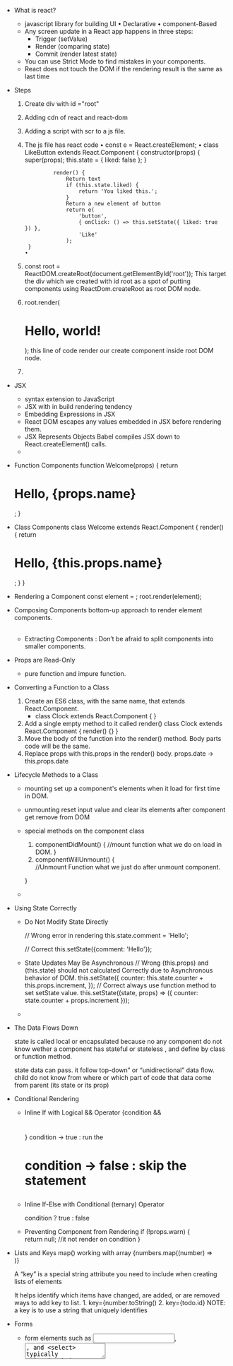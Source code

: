 * What is react?
   *  javascript library for building UI
        • Declarative 
        • component-Based
   * Any screen update in a React app happens in three steps:
      * Trigger (setValue)
      * Render (comparing state)
      * Commit (render latest state)
   * You can use Strict Mode to find mistakes in your components.
   * React does not touch the DOM if the rendering result is the same as last time
    
* Steps 
    1. Create div with id ="root"
    2. Adding cdn of react and react-dom
    3. Adding a script with scr to a js file.
    4. The js file has react code
           • const e = React.createElement;
           • class LikeButton extends React.Component {
                    constructor(props) {
                        super(props);
                        this.state = { liked: false };
                    }
                    
                    render() {
                        Return text 
                        if (this.state.liked) {
                            return 'You liked this.';
                        }
                        Return a new element of button
                        return e(
                            'button',
                            { onClick: () => this.setState({ liked: true }) },
                            'Like'
                        );
            }
           • 
    5. const root = ReactDOM.createRoot(document.getElementById('root'));
        This target the div which we created with id root
        as a spot of putting components using ReactDom.createRoot as root DOM node. 
    6. root.render(<h1>Hello, world!</h1>);
        this line of code render our create component inside root DOM node.
    7.
  
* JSX
   * syntax extension to JavaScript
   * JSX with in build rendering tendency
   * Embedding Expressions in JSX 
   *  React DOM escapes any values embedded in JSX before rendering them.
   * JSX Represents Objects
      Babel compiles JSX down to React.createElement() calls.
   * 
* Function Components
   function Welcome(props) {
      return <h1>Hello, {props.name}</h1>;
   }
* Class Components
   class Welcome extends React.Component {
      render() {
         return <h1>Hello, {this.props.name}</h1>;
      }
   }

* Rendering a Component 
   const element = <Welcome name="Sara" />;
   root.render(element);

* Composing Components
   bottom-up approach to render element components.
   <Welcome name="Sara" />      
   <Welcome name="Cahal" />      
   <Welcome name="Edite" />

   * Extracting Components : Don’t be afraid to split components into smaller components.

* Props are Read-Only 
   * pure function and impure function.

* Converting a Function to a Class 
   1. Create an ES6 class, with the same name, that extends React.Component.
      * class Clock extends React.Component { }
   2. Add a single empty method to it called render()
      class Clock extends React.Component { 
         render() {}
      }
   3. Move the body of the function into the render() method.
      Body parts code will be the same.
   4. Replace props with this.props in the render() body.
      props.date -> this.props.date

*  Lifecycle Methods to a Class 
   
   * mounting 
      set up a component's elements when it load for first time in DOM.
   * unmounting
      reset input value and clear its elements after component get remove from DOM

   * special methods on the component class
      1. componentDidMount() { 
         //mount function
         what we do on load in DOM.
      }
      2. componentWillUnmount() {  
         //Unmount Function
         what we just do after unmount component.

      }
   *

*  Using State Correctly 
   * Do Not Modify State Directly 

      // Wrong error in rendering
      this.state.comment = 'Hello'; 

      // Correct
      this.setState({comment: 'Hello'});

   * State Updates May Be Asynchronous
      // Wrong (this.props) and (this.state) should not calculated Correctly due to Asynchronous behavior of DOM.
         this.setState({
            counter: this.state.counter + this.props.increment,
         });
      // Correct always use function method to set setState value.
         this.setState((state, props) => ({
            counter: state.counter + props.increment
         }));
   * 

* The Data Flows Down

   state is called local or encapsulated because no any component do not know wether a component has stateful or stateless , and define by class or function method.

   state data can pass. it follow top-down” or “unidirectional” data flow.
      <FormattedDate date={this.state.date} />
      child do not know from where or which part of code that data come from parent (its state or its prop)
   
* Conditional Rendering   
   * Inline If with Logical && Operator 
      {condition && <h1></h1>}
      condition -> true : run the <h1>
      condition -> false : skip the statement

   * Inline If-Else with Conditional (ternary) Operator

      condition ? true : false

   * Preventing Component from Rendering
      if (!props.warn) {    
         return null; //it not render on condition 
      }

* Lists and Keys
   map()
      working with array
      {numbers.map((number) => 
         <ListItem key={number.toString()} value ={number} />      
      )}

   A “key” is a special string attribute you need to include when creating lists of elements

   It helps identify which items have changed, are added, or are removed
      ways to add key to list.
         1. key={number.toString()
         2. key={todo.id}
      NOTE: a key is to use a string that uniquely identifies
   

*  Forms 
   * form elements such as <input>, <textarea>, and <select> typically maintain their own state and update it based on user input. Unable to render using react.

   * To manage state of them using react, do
      <input type="text" value={this.state.value} onChange={this.handleChange}

      //onChange function we setState input
      // and we pass state value as a value to the form elements. 

   * Handling Multiple Inputs 

      handleInputChange(event) {
         const target = event.target;
         const value = target.type === 'checkbox' ? target.checked : target.value;
         const name = target.name;

         this.setState({
            // state the current value to the named input.
            [name]: value    
         });
      }
   *  react form use Formik library.
         it is validation, keeping track of the visited fields, and handling form submission
   * uncontrolled component

* Lifting State Up 

   The input state value come from parent state. and child get the parent state value as a props.

   that lead to make a component to store state values , and we just pass state value as props to children component.


* Composition vs Inheritance
   * Composition
      when you do not know how many data passed by parent.
      * How to handle it
         * Containment 
            parent {
               <child 
                  left= {<leftComponent />}
                  right = {<rightComponent />}
               />
            }
            child {
               <div> {props.left} </div>
               <div> {props.right} </div>
            }
            we can pass other component as a props
         * Specialization 
            When we want to pass different props value in special case.

            parent {
               child {
                  name="title"
                  work="home"
               }
               child {
                  name="hhh"
                  work="office"
               }
            }
            different props value at different instance.
   * Inheritance 
      At Facebook, we use React in thousands of components, and we haven’t found any use cases where we would recommend creating component inheritance hierarchies.

      Officials says Always use composition concepts

* Thinking in React 
   Steps to build React App.

   1. Understand Data come from API and UI design
      how to data look?
      how we are going to show the data?
   2. Based on your understanding Break The UI Into A Component Hierarchy
      * Draw boxes around every component (and subComponent) in the UI and give them all names.
      * For making components use single responsibility principle, that is, a component should ideally only do One Thing.
         AT the end , it should be decomposed into smaller subComponents.
         Always think About designing Reusable component.
   3. Now the JSON data nicely map with your required component
      <img scr="https://reactjs.org/static/9381f09e609723a8bb6e4ba1a7713b46/90cbd/thinking-in-react-components.png" />


      1. FilterableProductTable (orange): contains the entirety of the example
      2. SearchBar (blue): receives all user input
      3. ProductTable (green): displays and filters the data collection based on user input
      4. ProductCategoryRow (turquoise): displays a heading for each category (use composition concept to map and render all categories)
      5. ProductRow (red): displays a row for each product (use composition concept to map and render all subElements of passed categories).

   4. Identify The Minimal (but complete) Representation Of UI State 
      you first need to think of the minimal set of mutable state that your app needs. The key here is DRY: <b>Don’t Repeat Yourself</b>.
      <h4>Keep Components Pure</h4>

      For example, if you’re building a TODO list, keep an array of the TODO items around. When you needed just fetch the data from it. 
      Do not make separate state for count items else.
   5. Identify Where Your State Should Live 
      Next, we need to identify which component mutates, or owns, this state.

      Note: <b>React is all about one-way data flow down the component hierarchy.</b>

      Steps to figure out this: 
         For each piece of state in your application:
         1. Identify every component that renders something based on that state.
         2. Find a common owner component (a single component above all the components that need the state in the hierarchy).
            * Either the common owner or another component higher up in the hierarchy should own the state.
         3. If you can’t find a component where it makes sense to own the state, create a new component solely for holding the state and add it somewhere in the hierarchy above the common owner component.
         * In summery, always Think to manage state values in parent component and just pass required state values to the child.

   6. Add Inverse Data Flow
      Its is a concept, that is,When a child change the state value of the parent by using callback function passes by the parent in child props.

* AdvancedGuild
   * Accessibility 
      These topics make us to accessible test for our website.
      * WAI-ARIA 
         (Web Accessibility Initiative - Accessible Rich Internet Applications)
         It's help to Screen Readers and visible challenge user.
         
         All aria-* HTML attributes are in camelCased.

      * Semantic HTML 
         Using the various HTML elements to reinforce the meaning of information in our websites will often give us accessibility for free

         All table , list is wrap under div
         React Fragments 
            <Fragment></Fragment>
            <></> //when you not need props
      * Accessible Forms 
         * Labeling
         * Notifying the user of errors
         * Focus Control 
            Ensure that your web application can be fully operated with the keyboard only:
            * Keyboard focus and focus outline
      * Mechanisms to skip to desired content 
            Skiplinks or Skip Navigation Links are hidden navigation links that only become visible when keyboard users interact with the page
            * WebAIM - Skip Navigation Links
               use landmark elements and roles, such as <main> and <aside>, to demarcate page regions as assistive technology allow the user to quickly navigate to these sections
               * Accessible Landmarks 
         * Programmatically managing focus   
            To set (after lose) focus on keyboard on section we want to focus.

               To set focus in React, we can use Refs to DOM elements.

         * Mouse and pointer events 
            make sure only one focus is active either we access by keyboard or mouse.

         *  Other Points for Consideration 
            *  Setting the language 
               Indicate the human language of page texts as screen reader software uses this to select the correct voice settings:
            * Setting the document title 
               so that screen reader can understand
             * Color contrast 

      * Development and Testing Tools  
         * The keyboard
            Access your website only by keyboard.
         * Development assistance 
            * eslint-plugin-jsx-a11y 
               Its is giving feedback regarding accessibility issues in your JSX
            * Create React App has this plugin with a subset of rules activated. If you want to enable even more accessibility rules, you can create an .eslintrc file in the root of your project with this content:

            * Testing accessibility in the browser 
               * aXe, aXe-core and react-axe 
                  * The Accessibility Engine or aXe, is an accessibility inspector browser extension built on aXe-core.
                  * You can also use the @axe-core/react module to report these accessibility findings directly to the console while developing and debugging.

               * WebAIM WAVE 
                  The Web Accessibility Evaluation Tool is another accessibility browser extension
               * Accessibility inspectors and the Accessibility Tree 
               * Screen readers 
                  * NVDA in Firefox
                  * VoiceOver in Safari 
                  * ChromeVox in Google Chrome

* React Hooks
   * React Hooks only use in functional components.
   * React hooks execute in same order, never use it under certain condition,loop or any thing.
   * State is private to the component. Every components have their own instance of state  
   * Updating the same state variable multiple times before the next render (batching concept). To make this possible always use function version of setHook.

   
   * Updating Objects in State 
         * do not use value to update obj properties  value.
            it is not working
            Always use setObj method to update thing.

         * eg: 
            const [obj, setObj] = useState[{
               x: 22,
               y: 33
            }]
            obj.x = 55; //not working
            setObj({x: 55});

   *  Updating Arrays in State 
      In React state Array are treat as immutable.
      so instead of This   use this non-mutated method. 
      It can the array but it do not re-render the contents.
      All non-mutable method return a new array instead.

      * Adding      (push , upshift)      concat,[...arr] (use concat with spread operator);
      * removing     (pop,shift,splice)      (filter, slice);
            eg: 
            * filter
               setArtists(
                artists.filter(a =>
                  a.id !== artist.id
                )
              );
            * 
      * Transforming an Array
         Transverse across the array
         Splice , arr[i] = ..     : -> (map)
         * eg :
            array.map(()=> {

            });
      *  Replacing items in an array 
         Modifying items value
         always use map.

      *  Inserting into an array
         Inserting at a particular position
         Eg: 
            combining all the parts in new array
            const nextArtists = [
               // slice Items before the insertion point:
               ...artists.slice(0, insertAt),
               // New item:
               { id: nextId++, name: name },
               //slice Items after the insertion point:
               ...artists.slice(insertAt)

               //combining all the parts in new array
            ];
            //passing that updated array in setArray
            setArtists(nextArtists);

      *  Reversing and Sorting
         Eg: 
            //Copying an array
            const nextList = [...list];
            // Applied reverse in new array
            nextList.reverse();
            // Pass it to setArray
            setList(nextList);

      *  Updating objects inside arrays
         * Eg: 
            setMyList(myList.map(artwork => {
               if (artwork.id === artworkId) {
                  // Create a *new* object with changes
                  return { ...artwork, seen: nextSeen };
               } else {
                  // No changes
                  return artwork;
               }
            });
      *  Write concise update logic with Immer 
         * It is useful then you are so want to change so deeply nested (like 2 level deep).Then,
            * you use useImmer()
               * npm i immer use-immer
               * It is convenient but mutating syntax and take care of producing the copies for you.
               * It make immutable syntax to mutable object/array.
               * const [obj, setObj] = useimmer({
                  n: 1,
                  name: {
                     a: {
                        b..
                     }
                  }
               });
               // You can use mutable syntax
               setObj((item) => {
                  item.name.a.b = 44;
               })
               thats its.

            

   
   1. useState()
      * const [count, setCount] = useState(4);
      //It return an arr ,we just destructured it [value, setValueFunction];
      //useState(DefaultValue); 

      * When we set current value by using previous Value , Then use function structure of it. 
         * setCount((prevCount) => {
             prevCount + 1;
         })

      * Unlink class state, it is define in constructor , it run once, 
         but in useState, it run every time we re-render that function.
         * To Avoid this Use function version of it which run once of the very first time only.
            const [count, setCount] = useState(() => {
               console.log("count state define");
               return 4
            })
      * In useState , when we define a object inside useState,
         const [state, setState] = useState({
            count: 4,
            theme: blue,
         });
         Then, If we set
            setState (prevState => {
               return {count: prevState.count - 1};
            });

            then it over write all object structure.
            //state.theme :-> undefine error
            
            Always use spread operator to provide all previous value like:
               setState (prevState => {
                  return {...prevState , count: prevState.count - 1};
               });
               //object merging not happened , This is because we can make as much different state using its own useState hooks. and avoid state collisions.
   
   2. useEffect()
         *  When we use to change 
         *  similar mounted in class concept, it do sideEffect render on certain tasks.
         * Eg: 
            we have post API, User API, comments API.
            we want to render a particular API component when that button click

            const resourceType = post

            useEffect(()=>{
               console.log(resourceType);
            })
         * problem 1. useEffect run every time we render that component.
            To make it run on specific input. then give to it.
            * useEffect(()=>{
               console.log(resourceType);
            }, [resourceType]);
            Its runs only When resourceType value change. 

         * We can use useState to store particular  fetched value from API.
            const [items ,setItems]= useState([]);
            useEffect(()=> {
               fetch(`...../${resourceType}`)
                  .then(response => response.json())
                  .then(json => setItems(json));
            }, [resourceType]);
            //Every time resourceItem Change , the items value is auto updated.
         
         *  Advanced
            Now we want to change value of variables using external factors like event listener

            * const [windowWidth, setWindowWidth] = useState(window.innerWidth());
            * error not update automatically.
            * In Class component
               * in didMount method , we add event listener 
               * in WillMount method , we remove event listener.
            * By Use useEffect() hook
                  const
               *  useEffect (() => {

                     window.addEventListener('resize', handleResize);

                     // Clean function (un-mutate method)
                     // It is run every time when it un-mutated (re-render)
                     return () => {
                        return {
                           window.removeEventListener('resize', handleResize);
                        }
                     }

                  },[]) //[] pass because it is make run on mount once.


   * useContext()
      * Two Part
         * Provider component 
            * it provide state value to their children and their children and their children ...soon
            * export const ThemeContext = React.   createContext();

            * const [value, setValue] = useState(true);
            * const handleClick = (value) => {
               return 
                  setValue(preValue => !preValue);
            }

            *  <ThemeContext.Provider value={}>

                  All Component That use That Values
                  <button onCLick>
               </ThemeContext.Provider value={}>
         * consumer component
            * It consumes the state value that provided by context.

            *  In class 
               * import {ThemeContext} form './App';
               * <ThemeContext.Consumer>
                  * {value => {
                     * return 
                        //All contexts inside this return
                        <div style={{backgroundColor: value}}>
                  }}
               </ThemeContext.Consumer>

            *  In Functional Component 
               * import {ThemeContext} form './App';
               
               * export default function FunctionalComponent () {
                  * const Value = useContext(ThemeContext);
                  // Now You can use any Where in funcCom();

                  return 
                  <div style={{backgroundColor: value}> </div>

               }
         
      * Simplified version
         * make a file themeContext.js

         *  const Theme = React.createContext();
         *  const ThemeUpdateContext = React.createContext()

         *  export function ThemeProvider({children}) => {
            //That function going to do all context provider stuff
            * const [value, setValue] = useState(true);
            * const handleClick = (value) => {
               return 
                  setValue(preValue => !preValue);
            }

            return (
               <ThemeContext.Provider value={value}>
                  //That provides value to all Children

                  <ThemeUpdateContext.provider value= {handleClick}>
                  //That provide handleClick to all children
                     {children}
                  </ThemeUpdateContext.provider>
               </ThemeContext.Provider>
            )

         }

         * Inside app.js
            * import {ThemeProvider} from "./themeContext.js"
            *  export default function app () {
               return (
                  <ThemeProvider>
                     <FunctionalComponent />>
                  </ThemeProvider>
               )
            }

         *  Now We can access value and method any where inside their children.

            * To make access to children
               *  we make function to access then inside themeContext.js file

               * export function useThemeValue() {
                  return useContext(ThemeContext);
               }

               * export function useThemeUpdateValue() {
                  return useContext(ThemeUpdateContext);
               }
            
            *  Now inside functionComponent
               * import { useThemeValue, useThemeUpdateValue } from './themeContext.js'

               functionComponent () {
                  const themeValue = useThemeValue();
                  const toggleTheme = useThemeUpdateValue();

                  return {
                     <>
                        <button onClick={toggleTheme} >         
                           Toggle button
                        </button>
                        <div  style={{background-Color: {themeValue}}}> </div>
                     </>
                  }
               }





   

      



   * useRef()
      * most miss Use and most flexible

      * make a variable to count the number of re-render 
         * we are going to use 
            const [renderCount, setRenderCount] = useState(0);

            useEffect(()=> {
               setRenderCount((prevRender) => prevRender + 1);
            })
         //error in stuck in infinite loop, useEffect change state value every time and useState() re-render on chnage.

      * Solution
         useRef()
         * It is not cause re-render But it persistence among every count. we can change as many we want but the value is not change on render.

         * const renderCount = useRef(1)
         // It has single value
         // it return a single value object.
         // {current = 1}

            useEffect(()=> {
               renderCount.current = renderCount.current + 1;
            });

         *  Most Use case
            * To give auto focus on input

               *  const inputRef = useRef();

               * const focus = () => {
                  inputRef.current // it is return ref input   tag. It is like query select

                  inputRef.current.focus() // now it set focus    on input box
               }

               * <input ref={inputRef}>
                  <button onClick={focus}>

            * It is also use to store previous value of state.
               * const [name,setName] = useState();
               * const prevNameValue = useRef();
               * useEffect(()=> {
                     prevNameValue.current = name;
               }, [name])

   *  useMemo()
      * it is use for memorization 

      * Usage Case
         * When a slow function run every time with the same input 
            * const [number, setNumber] = useState(2)
            * const doubleTheNumber = slowFunction(number);
            //it calculate Every time for 2(same value)
            // why not you just memories that result , stop calculating everything 

            * Use useMemo hook in this case.

               * const doubleTheNumber = useMemo(() => {
                  return slowFunction(number)
               }, [number]);
               //Now it is only going to run on when number value get change.


         * reference inEquality 
            it say every time we render, if we define any array or object. It is always going to represent totally different object/array.

            Eg: 
               const obj = { name: "test", age: {AgeTest}}

               useEffect(()=> {
                  console.log(obj);
               }, [obj]);
               //its re-render again every time because obj is totally different from previous one

            * useMemo() hook is use here to refer the same object after every render.

            * const obj = useMemo(()=> {
               return { name: "test" age: {AgeTest}}
            }, [AgeTest]) ;
            //it is going to re-render only if when you change AgeTest Value.


   *  useCallback()
      *  It is almost similar to useMemo() Hook. But useMemo() return value to variable as in useCallback() it return function.
      *  Usage case
         *  It is similar usage case like useMemo(),But It deals with function declaration.
         const getItem = (number) => {
               return [number + 1, number + 2, number + 3]
         }
         //it is going to decelerated and run every time.

         * const getItem = useCallback((number) => {
               return [number + 1, number + 2, number + 3]
         }, [number]);
         // It is decelerated and run only when number value change.
         
   * useReducer()
      * it is also manage state.
      * It gives you more contrite way to manage state. you have your own custom set state method thats make re-render your new state.

      *  const [state, dispatch] = useReducer( ManageStateFunction,{initialValue});
         * // state has current state value.
         * //  ManageStateFunction is a custom function that going to manage state value. it has various method to dispatch 
         * using 
            dispatch({type: "ActionType"});
            //ActionType is going to applied on state.
         
      * In whole it look like this
         const [state, dispatch] = useReducer( ManageStateFunction,{count: 0});
         
      * Basic ManageStateFunction() syntax
         const ACTION = {
            INCREMENT: 'increment',
            DECREMENT: 'decrement'
         } // conditional string function name.

         function ManageStateFunction(state, action) {
            switch(action.type){
               case 'ACTION.INCREMENT'
                  return { count: state.count + action.payload.passingValueToFunction}
            }
            switch(action.type){
               case 'ACTION.DECREMENT'
                  return { count: state.count - action.payload.passingValueToFunction}
            }
            Default: 
               return state
         }
      *  Change state value using dispatch
         * const [state, dispatch] = useReducer( ManageStateFunction,{count: 0});

         function onClickIncrement() {
            return dispatch({ type: 'ACTION.INCREMENT', payload: {passingValueToFunction: 1}})
         }

      *  It is to manage a complex state .
         let Make a todo application

         1. export default function app() {
            const [todoList, dispatch] = useReducer(reducer, []);
            // [] : initial todoList State
            // reducer is ManageStateFunction

            return (
               <>
                  <form onSubmit={handleSubmit}>
                     <input type="text" onChange={(e) => {
                        setName(e.target.value)
                     }} />
                     {todoList.map((todo)=> {
                        return <Todo key={todo.id} todo={todo} dispatch= {dispatch} />
                        //We pass useReducer dispatch function to do all state function
                     })}
               </form>
            )
         }

         2. Making all component of reducer
            2. 1. export ACTIONS = {
               ADD_TODO: "add_todo",
               TOGGLE_TODO: "toggle_todo",
               DELETE_TODO: "delete_todo"
            } 
            //All actions type names used in reducer
            //We export it because we need it in different component to access action type name. (like todo component)

            2. 2. function reducer(todoList, action) {
               switch (action.type) {
                  case ACTIONS.ADD_TODO:
                     return [...todoList, newTodoItem(action.payload.name)]
                  case ACTIONS.TOGGLE_TODO:
                     return (todoList.map((todo)=> {
                        if(todo.id === action.payload.id) {
                           return {...todo, complete: !todo.complete}
                           // that return a new object with all same items and with a change in complete: !todo.complete item.
                        } 
                        
                        return todo
                  
                     }))
                  
                  case ACTIONS.DELETE_TODO:
                     return (todoList.filter((todo) => todo.id !== action.payload.id));

                     //the filter return a new Array of todoList with items which are not certified the filter condition.
               }
            }
            2. 3. Model function for new Item
               function newTodoItem(name) {
                  return { id: Date.now(), name: name, complete: false}
               }
            // completed all require component in reducer section
            
         3. Setting up Todo component
            export default function Todo ({todo, dispatch}) {
               return (
                  <div>
                     <span style={{color: todo.complete ? '#AAA' : '#000'}}>
                     </span>
                     <button onClick={()=> dispatch({type: ACTIONS.TOGGLE_TODO, payload: {id: todo.id}});
                     }>
                        Toggle
                     </button>
                     <button onClick={()=> dispatch({type: ACTIONS.DELETE_TODO, payload: {id: todo.id}});
                     }>
                        Delete
                     </button>
                     //we just change method type , to change action on list
                     // neither we make separate function of it and pass it to todo separately.
                  </div>
                     
                  
               )
            }
            // complete todo app that all we need to do



   * REACT 18 HOOK
      * useTransition
      *  it is need when you app slow down and not responsive. it is used to speed up the app

      * Usages 
         *  if you have a input and it combine with a function which is going to filter out data from  / enter data in a large set of data ( a lot of computation) then it do not show/re-render the updated list until it do all the local state change operation.
            * useTransition hook used to prioritize the statements.


      * Not Usage
         *  use useTransition when you really need.
            if you have something that slow down application/ you have some component that slow down your application.
            it make re-render when low priority work done

      * Syntax 

         const [isPending, startTransition] = useTransition();
         * function handleChange (e) {
            setInput(e.target.value);

            startTransition(() => {
               //it is low priority code section

               const list = []

               for (let i = 0; i < LIST_SIZE; i++) {
                  list.push(e.target.value);
               }

               setList(list)
            });  
               
         }

         * ... return (
            {isPending ? "loading..." : List.map((item, index) => {
               return <div key={index}>{item}</div>
            })}
            //isPending use to give startTransition state
               return 
               if startTransition isDoing : return true
               if startTransition completed: return false
               // it can used to add loading effect on doing 
         )


      * useDeferredValue()
      * It similar concept like deBounce and thralling.
      *  It is update some value after a quite of time (make the value change less priority)

      *  function slowFunction({name}) {
         const largerNo = 1000000;

         const slow = useMemo(() => {
            const l = []
         for (int i = 0; i< largerNo ; i ++) {
            l[i] = name;
         }
         setList[l]
         // it is going show latency in input value;
         }, [name])

         
         To make it wait some time after name Value before run this function

            const deferredInput = useDeferredValue(input);
            const slow = useMemo(() => {
               const l = []
            for (int i = 0; i< largerNo ; i ++) {
               l[i] = name;
            }
            setList[l]
            // it is going show latency in input value;
            }, [deferredInput]);
      }
   
   *  Optional hooks
      *  useLayoutEffect()
         *  similar to useEffect()
         *  use Effect async function do not disturb the DOM. 
         *   it is synchronous function, it is run along with DOM.   when react paint the DOM (calculate position of component ) along that it run 
         *   it is useful when you need to move something on screen.
         *  useEffect: it is run after DOM render all component then it run. on the other hand it run alone with DOM to set the position for layout then the component run and set on that position.
         * it is less performance then useEffect.
         


      *  useDebugValue()
         *  it is use to make custom hook easier
         *  It use to name the hooks to make debug easier
         *  it is only work on custom hooks.
         *  * by default it run every time 
            * to make it run 
               * it only run  in develop 
               *  only run when you open developer tools
            *  useDebugValue(value, v => {
               getValueSlow(v)
            });
      
      *  useImperativeHandle()
         *  it is use to change the default behavior of  ref for component.
         * if you set ref for a component 
            * react.forwardRef(customInputComponent);
            *  and then pass ref value to function.
            and then set ref value to the require section.
         *  useImperativeHandle() total customize ref.
            *  useImperativeHandle(ref, ()=> {
               return { alertHi: ()=> alert("hi")}
            }, [])

            *  Usages
            *  <customInputComponent ref={inputRef}
            *  <button onClick={()=> inputRef.current.alertHi()}> Focus </button>
            // It call the function when you ref to this

            * it is going to use when you have buttons out the main component. when you try to manage multiple component using same ref
            *  Eg: 
               custom function (..., ref) {
                  const closeButton = useRef();
                  const confirmButton = useRef()
                  const denyButton = useRef()

                  useImperativeHandle(ref, () => {
                     focusCloseBtn: () => closeButton.focus(),
                     focusConfrimBtn: () => confirmButton.focus(),
                     focusDenyBtn: () => denyButton.focus(),
                  })

                  return (
                     <>
                        <closeComponent name="close button" ref={closeButton}>
                        <confirmComponent name="confirm button" ref={confirmButton}>
                        <denyComponent name="deyn button" ref={denyButton}>
                     </denyComponent>
                  )
               }
               export default React.forward(custom function);

               * main function 
                  const modelRef = useRef();


                  <button onClick=(()=> model.current.focusCloseBtn)>

                  <button onClick=(()=> model.current.focusConfrimBtn)>

                  <button onClick=(()=> model.current.focusDenyBtn)>

                  <customFunction 
                     ref={modelRef}
                  />

      * useId() 
         *  it give id to the component.
         *  it is always generate same id order every time.
         *  it give id as like id = ":r1:"
            *  that id is impossible to access by querySelector.
            * that enforcing us to use ref to reference any component element.
         *  modified useId use
         const id = useId()
            <element id=(`{id}-email)>
            <element id=(`{id}-name)>
            ...so on 
            it use same id to for all with some specific name change.





   * Custom Hooks
      * we combine hooks to make custom hooks
      * syntax
         1. customHooks.js
         2. function useRequired(initialValue) {
            const [value, setValue] = use preDefinedHooks(initialValue) ;

            return [value, setValue];
         }
         it is like a function with a set of hooks to manage a specifics tasks.

         *   useToggle()
            *  export default function useToggle(defaultValue) {
               const [value, setValue] = useState(default);

               function toggleValue(value) {
                  setValue(currentValue => {
                     typeof value === "boolean" ? value : !currentValue
                  })
               }

               return [value, toggleValue];
            }

            *  use in different components
               const [value, toggleValue] = useToggle(false);

               <button onClick={toggleValue}> Toggle Value</button>
               <button onClick={() => {
                  toggleValue(true)
               }}> make the value true </button>

               <button onClick={() => {
                  toggleValue(false)
               }}> make the value false </button>

            *  Timeout Hook
               export   default function useTimeout(callback, delay) {
                  const callbackRef = useRef(callback); //it saves callback function that is passed
                  
                  const timeoutRef = useRef();

                  useEffect (()=> {
                     callbackRef.current = callback
                  }, [callback]);

                  const set = useCallback(() => {
                     //we set a timeout funtion to return call back after a delay.
                     timeoutRef.current = setTimeout(() => {
                        return ( callbackRef.current() , delay);
                       
                     })
                  }, [delay]);

                  const clear = useCallback(() => {
                     // we forced running timeout function to stop.
                     timeoutRef.current && clearTimeout(timeoutRef.current);
                  }, []);

                  useEffect(() => {
                     //we reset set value and clear the running set timeout , if we call this  function over a pre-running function.
                     set()
                     return clear
                  }, [delay, set, clear]);

                  const reset = useCallback(() => {
                     clear()
                     set()
                  }, [clear, set])

                  return { reset, clear}

               } 

               * Usages
                  *  const {  clear, reset} = useTimeout(
                     () => setCount(0),
                     1000
                  ) 
               *   we can implement Debounce use this hook   
                  *  useDebounce(() => alert(count), 1000, [count]);

                  *  export default function useDebounce(callback, delay, dependencies) {
                     const {reset, clear} = useTimeout(callback, delay);

                     // 2. after that it measures the change on all dependencies or reset value
                     useEffect(reset, [...dependencies, reset]);

                     // 1. it clear the useTimeout for the same time
                     useEffect(clear, []);
                  }
   
   * optional 


* Code Splitting
   * download code when we need them
   * methods to implement it
      * using Dynamic import
         * import ("../sum.js").then(module=> {
                 alert(module.sum(2, 2));
              });
         * lazy (react tool)
            1. import {lazy} from "react"
            2. const Home = lazy(() => import ("./
                  components/Home"));
            * Error not it working on the very first time
               * Suspense components
                  <Suspense fallback={that run until 
                      loading done} >
                        <Outlet /> // lazy loaded components 
                  </Suspense>
            * lazy do need a default import
                  * unable to load named function
                  *  {default: fucn}
                  * but in module {default: fuc, namedfuc}

                  * fixing
                     * .... => import ("./components/About").then(module => {
                           return { default: module.About }
                           // We rename default export 
                         }
            * Not want to show fallback ,
               we need old data there, until new data Is loaded
                  * By using react hook (useTransition)
                        * it allows to enable not urgent update 
                           * const [isPending, startTransition] = useTransition ()
                           * startTransition (() => {
                               Condition State change fuc
                            });
                              * it doesn't change UI utill loading 
                             done ,so lazy(fallback) not show
                           * To show transition state
                              *  {isPending ?? "Loading.."}
                                   on tab click 
                                • 
                             •  
                          • 
                     * to simplifying lazy load import statement 
                        * Components lazyload
                           * export default const fucntion lazylaod(path, namedExport) => {

                           
                             * promise = import (path)
                             * if ( namedExport == null ) {
                                 return promise 
                              } else {
                                 return promise.then(module=> ({ default : module[namedExport] 
                              }))
                            }
                           }
                         


      










* Coding mistake or improving your mistake
   *  useState hook
        • Asked the question again, it really need 
           hook
           • on form submission
             • it need value once on submit
             • useRef instead
                • const emailRef = useRef()
                • input ref={emailRef}
                • onSubmit := 
                     email: emailRef.current.value
                •     
           • when you use previous value to change 
              new value,then you function version of 
              setuseState hook
              • setCount(count + amount) // wrong 
                • error when you have more then 1 
                   statement update. 
                   when State value change after next 
                   render
                    
              • setCount( currentCount => {
                   return currentCount + amount 
                 })
              • Count value is not change until next 
                 render is not completed.
                 So when you access count next of 
                 • setcount we do not get updates 
                 • so use useEffect to get updates count
                    • useEffect (() => {
                        console.log(count);
                       }, [count]);
                     • 
                 • 
              • 
           • 
        • 
    • useEffect
        • problem 1 : takecare about data change and 
          fetching data statement , it may cause 
          useless rendering 
             • useEffect(()=> {
                  fetch("#").then(d => { 
                     setData(d);
              
                   })
                }, []);
             • useEffect (() => { }, [data])
                 It render data several time utill data fully    
                 loaded . So use get data after fetch 
                 instead
           • Problem 2: On the time of redender 
                                 equality 
                
               • UseSet(dark mode);
               • cosnt person = { name, age}       
               • useEffect(() => {
                   
                  }, [person]);
               • when we change dark mode state only , 
                  although it run useEffect peroson;
                     • It is because simpler objects in 
                        javascript is not equal.
                        {} === {} // False
                        After every render ,we create new 
                        object of person same value, but 
                        technical it not same.
               • To use useMeno : it keep previous object
                  value arround until value of object / 
                  change.
                 • Const peroson = useMemo(() => {
                       return {age, name};
                    }, [age, name]);
                    When you using array / object takecare 
                    of references equality. 
                    Use with useMemo hook
                    
         • Problem 3: When you have useEffect triger 
           on URL change
            • it create new fetch everything when URL
              changes.
              So to avoid it , use useEffect clearup 
              function 
              
              useEffect ( () => {
                  const controller = new AbortController()
                  // Build in fetch function
                  
                  setLoading(true) // useState hook var
                  
                  fetch(url , { signal: controller.signal})
                      .then(setData)
                      .catch(setError)
                      .finally(() => setLoading(false)
                   ); 
                   return () => {
                     //UseEffect cleanUp function 
                     controller.abort();

                      // it abort previous url fetch request if
                          Any is in process.
                   }
 
              }, [url])
              
         • 
    • 
•